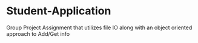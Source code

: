 # Student-Application
Group Project Assignment that utilizes file IO along with an object oriented approach to Add/Get info
